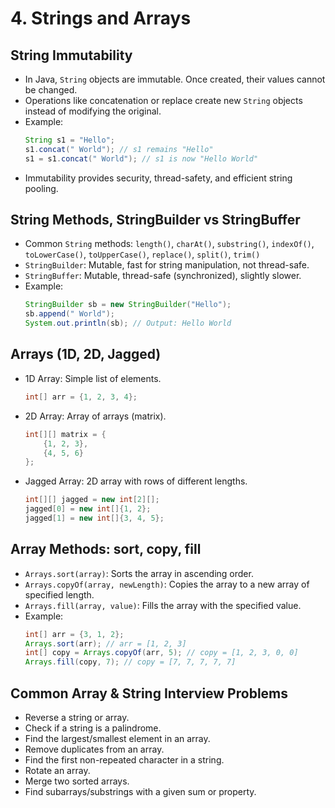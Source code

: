 # 4. Strings and Arrays

## String Immutability
- In Java, `String` objects are immutable. Once created, their values cannot be changed.
- Operations like concatenation or replace create new `String` objects instead of modifying the original.
- Example:
  ```java
  String s1 = "Hello";
  s1.concat(" World"); // s1 remains "Hello"
  s1 = s1.concat(" World"); // s1 is now "Hello World"
  ```
- Immutability provides security, thread-safety, and efficient string pooling.

## String Methods, StringBuilder vs StringBuffer
- Common `String` methods: `length()`, `charAt()`, `substring()`, `indexOf()`, `toLowerCase()`, `toUpperCase()`, `replace()`, `split()`, `trim()`
- `StringBuilder`: Mutable, fast for string manipulation, not thread-safe.
- `StringBuffer`: Mutable, thread-safe (synchronized), slightly slower.
- Example:
  ```java
  StringBuilder sb = new StringBuilder("Hello");
  sb.append(" World");
  System.out.println(sb); // Output: Hello World
  ```

## Arrays (1D, 2D, Jagged)
- 1D Array: Simple list of elements.
  ```java
  int[] arr = {1, 2, 3, 4};
  ```
- 2D Array: Array of arrays (matrix).
  ```java
  int[][] matrix = {
      {1, 2, 3},
      {4, 5, 6}
  };
  ```
- Jagged Array: 2D array with rows of different lengths.
  ```java
  int[][] jagged = new int[2][];
  jagged[0] = new int[]{1, 2};
  jagged[1] = new int[]{3, 4, 5};
  ```

## Array Methods: sort, copy, fill
- `Arrays.sort(array)`: Sorts the array in ascending order.
- `Arrays.copyOf(array, newLength)`: Copies the array to a new array of specified length.
- `Arrays.fill(array, value)`: Fills the array with the specified value.
- Example:
  ```java
  int[] arr = {3, 1, 2};
  Arrays.sort(arr); // arr = [1, 2, 3]
  int[] copy = Arrays.copyOf(arr, 5); // copy = [1, 2, 3, 0, 0]
  Arrays.fill(copy, 7); // copy = [7, 7, 7, 7, 7]
  ```

## Common Array & String Interview Problems
- Reverse a string or array.
- Check if a string is a palindrome.
- Find the largest/smallest element in an array.
- Remove duplicates from an array.
- Find the first non-repeated character in a string.
- Rotate an array.
- Merge two sorted arrays.
- Find subarrays/substrings with a given sum or property.
